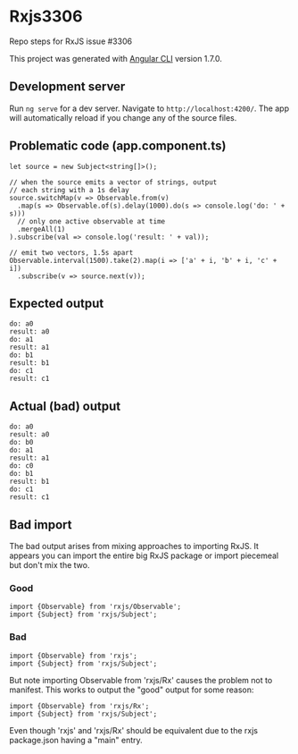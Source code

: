 # Rxjs3306

Repo steps for RxJS issue #3306

This project was generated with [Angular CLI](https://github.com/angular/angular-cli) version 1.7.0.

## Development server

Run `ng serve` for a dev server. Navigate to `http://localhost:4200/`. The app will automatically reload if you change any of the source files.

## Problematic code (app.component.ts)

    let source = new Subject<string[]>();

    // when the source emits a vector of strings, output
    // each string with a 1s delay
    source.switchMap(v => Observable.from(v)
      .map(s => Observable.of(s).delay(1000).do(s => console.log('do: ' + s)))
      // only one active observable at time
      .mergeAll(1)
    ).subscribe(val => console.log('result: ' + val));

    // emit two vectors, 1.5s apart
    Observable.interval(1500).take(2).map(i => ['a' + i, 'b' + i, 'c' + i])
      .subscribe(v => source.next(v));

## Expected output

    do: a0
    result: a0
    do: a1
    result: a1
    do: b1
    result: b1
    do: c1
    result: c1

## Actual (bad) output

    do: a0
    result: a0
    do: b0
    do: a1
    result: a1
    do: c0
    do: b1
    result: b1
    do: c1
    result: c1

## Bad import

The bad output arises from mixing approaches to importing RxJS. It appears you can import the entire big RxJS package
or import piecemeal but don't mix the two.

### Good

    import {Observable} from 'rxjs/Observable';
    import {Subject} from 'rxjs/Subject';

### Bad

    import {Observable} from 'rxjs';
    import {Subject} from 'rxjs/Subject';

But note importing Observable from 'rxjs/Rx' causes the problem not to manifest. This works to output the "good" output for some reason:

    import {Observable} from 'rxjs/Rx';
    import {Subject} from 'rxjs/Subject';

Even though 'rxjs' and 'rxjs/Rx' should be equivalent due to the rxjs package.json having a "main" entry.

